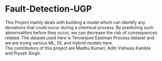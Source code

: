 # Fault-Detection-UGP
This Project mainly deals with building a model which can identify any deviations that could occur during a chemical process. By predicting such abnormalities before they occur, we can decrease the risk of consequences related. The dataset used here is Tennessee Eastman Process dataset and we are trying various ML, DL and Hybrid models here.  
The contributors of this project are Madhu Kumari, Aditi Vishwas Kamble and Piyush Singh. 
